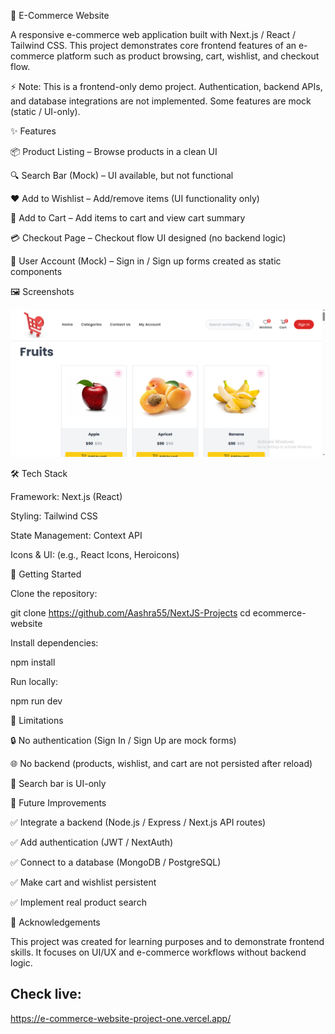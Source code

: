 🛒 E-Commerce Website

A responsive e-commerce web application built with Next.js / React / Tailwind CSS.
This project demonstrates core frontend features of an e-commerce platform such as product browsing, cart, wishlist, and checkout flow.

⚡ Note: This is a frontend-only demo project. Authentication, backend APIs, and database integrations are not implemented. Some features are mock (static / UI-only).

✨ Features

📦 Product Listing – Browse products in a clean UI

🔍 Search Bar (Mock) – UI available, but not functional

❤️ Add to Wishlist – Add/remove items (UI functionality only)

🛒 Add to Cart – Add items to cart and view cart summary

💳 Checkout Page – Checkout flow UI designed (no backend logic)

👤 User Account (Mock) – Sign in / Sign up forms created as static components

🖼️ Screenshots

![Screenshot of homepage](image.png)

🛠️ Tech Stack

Framework: Next.js (React)

Styling: Tailwind CSS

State Management: Context API 

Icons & UI: (e.g., React Icons, Heroicons)

🚀 Getting Started

Clone the repository:

git clone https://github.com/Aashra55/NextJS-Projects
cd ecommerce-website


Install dependencies:

npm install

Run locally:

npm run dev

📌 Limitations

🔒 No authentication (Sign In / Sign Up are mock forms)

🌐 No backend (products, wishlist, and cart are not persisted after reload)

🔎 Search bar is UI-only

🎯 Future Improvements

✅ Integrate a backend (Node.js / Express / Next.js API routes)

✅ Add authentication (JWT / NextAuth)

✅ Connect to a database (MongoDB / PostgreSQL)

✅ Make cart and wishlist persistent

✅ Implement real product search

🙌 Acknowledgements

This project was created for learning purposes and to demonstrate frontend skills.
It focuses on UI/UX and e-commerce workflows without backend logic.

## Check live:
https://e-commerce-website-project-one.vercel.app/

